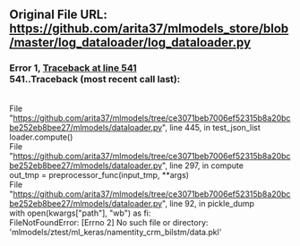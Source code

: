 ## Original File URL: https://github.com/arita37/mlmodels_store/blob/master/log_dataloader/log_dataloader.py


### Error 1, [Traceback at line 541](https://github.com/arita37/mlmodels_store/blob/master/log_dataloader/log_dataloader.py#L541)<br />541..Traceback (most recent call last):
<br />  File "https://github.com/arita37/mlmodels/tree/ce3071beb7006ef52315b8a20bcbe252eb8bee27/mlmodels/dataloader.py", line 445, in test_json_list
<br />    loader.compute()
<br />  File "https://github.com/arita37/mlmodels/tree/ce3071beb7006ef52315b8a20bcbe252eb8bee27/mlmodels/dataloader.py", line 297, in compute
<br />    out_tmp = preprocessor_func(input_tmp, **args)
<br />  File "https://github.com/arita37/mlmodels/tree/ce3071beb7006ef52315b8a20bcbe252eb8bee27/mlmodels/dataloader.py", line 92, in pickle_dump
<br />    with open(kwargs["path"], "wb") as fi:
<br />FileNotFoundError: [Errno 2] No such file or directory: 'mlmodels/ztest/ml_keras/namentity_crm_bilstm/data.pkl'
